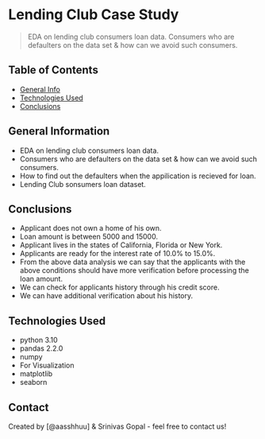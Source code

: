 # Lending Club Case Study
> EDA on lending club consumers loan data.
> Consumers who are defaulters on the data set & how can we avoid such consumers.


## Table of Contents
* [General Info](#general-information)
* [Technologies Used](#technologies-used)
* [Conclusions](#conclusions)

<!-- You can include any other section that is pertinent to your problem -->

## General Information
- EDA on lending club consumers loan data.
- Consumers who are defaulters on the data set & how can we avoid such consumers.
- How to find out the defaulters when the appilication is recieved for loan.
- Lending Club sonsumers loan dataset.

<!-- You don't have to answer all the questions - just the ones relevant to your project. -->

## Conclusions
- Applicant does not own a home of his own. 
- Loan amount is between 5000 and 15000.
- Applicant lives in the states of California, Florida or New York.
- Applicants are ready for the interest rate of 10.0% to 15.0%.
- From the above data analysis we can say that the applicants with the above conditions should have more verification before processing the loan amount.
- We can check for applicants history through his credit score.
- We can have additional verification about his history.

<!-- You don't have to answer all the questions - just the ones relevant to your project. -->


## Technologies Used
- python 3.10
- pandas 2.2.0
- numpy
- For Visualization
- matplotlib
- seaborn

<!-- As the libraries versions keep on changing, it is recommended to mention the version of library used in this project -->

## Contact
Created by [@aasshhuu] & Srinivas Gopal - feel free to contact us!

<!-- Optional -->
<!-- ## License -->
<!-- This project is open source and available under the [... License](). -->

<!-- You don't have to include all sections - just the one's relevant to your project -->
